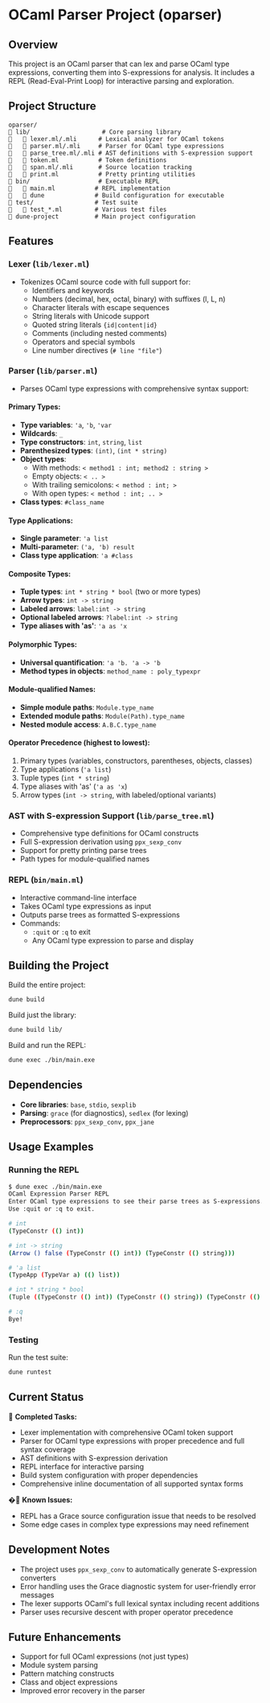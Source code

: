 # OCaml Parser Project (oparser)

## Overview

This project is an OCaml parser that can lex and parse OCaml type expressions, converting them into S-expressions for analysis. It includes a REPL (Read-Eval-Print Loop) for interactive parsing and exploration.

## Project Structure

```
oparser/
   lib/                    # Core parsing library
      lexer.ml/.mli      # Lexical analyzer for OCaml tokens
      parser.ml/.mli     # Parser for OCaml type expressions
      parse_tree.ml/.mli # AST definitions with S-expression support
      token.ml           # Token definitions
      span.ml/.mli       # Source location tracking
      print.ml           # Pretty printing utilities
   bin/                   # Executable REPL
      main.ml           # REPL implementation
      dune              # Build configuration for executable
   test/                 # Test suite
      test_*.ml         # Various test files
   dune-project          # Main project configuration
```

## Features

### Lexer (`lib/lexer.ml`)
- Tokenizes OCaml source code with full support for:
  - Identifiers and keywords
  - Numbers (decimal, hex, octal, binary) with suffixes (l, L, n)
  - Character literals with escape sequences
  - String literals with Unicode support
  - Quoted string literals `{id|content|id}`
  - Comments (including nested comments)
  - Operators and special symbols
  - Line number directives (`# line "file"`)

### Parser (`lib/parser.ml`)
- Parses OCaml type expressions with comprehensive syntax support:

#### Primary Types:
- **Type variables**: `'a`, `'b`, `'var`
- **Wildcards**: `_`
- **Type constructors**: `int`, `string`, `list`
- **Parenthesized types**: `(int)`, `(int * string)`
- **Object types**: 
  - With methods: `< method1 : int; method2 : string >`
  - Empty objects: `< .. >`
  - With trailing semicolons: `< method : int; >`
  - With open types: `< method : int; .. >`
- **Class types**: `#class_name`

#### Type Applications:
- **Single parameter**: `'a list`
- **Multi-parameter**: `('a, 'b) result`
- **Class type application**: `'a #class`

#### Composite Types:
- **Tuple types**: `int * string * bool` (two or more types)
- **Arrow types**: `int -> string`
- **Labeled arrows**: `label:int -> string`
- **Optional labeled arrows**: `?label:int -> string`
- **Type aliases with 'as'**: `'a as 'x`

#### Polymorphic Types:
- **Universal quantification**: `'a 'b. 'a -> 'b`
- **Method types in objects**: `method_name : poly_typexpr`

#### Module-qualified Names:
- **Simple module paths**: `Module.type_name`
- **Extended module paths**: `Module(Path).type_name`
- **Nested module access**: `A.B.C.type_name`

#### Operator Precedence (highest to lowest):
1. Primary types (variables, constructors, parentheses, objects, classes)
2. Type applications (`'a list`)
3. Tuple types (`int * string`)
4. Type aliases with 'as' (`'a as 'x`)
5. Arrow types (`int -> string`, with labeled/optional variants)

### AST with S-expression Support (`lib/parse_tree.ml`)
- Comprehensive type definitions for OCaml constructs
- Full S-expression derivation using `ppx_sexp_conv`
- Support for pretty printing parse trees
- Path types for module-qualified names

### REPL (`bin/main.ml`)
- Interactive command-line interface
- Takes OCaml type expressions as input
- Outputs parse trees as formatted S-expressions
- Commands:
  - `:quit` or `:q` to exit
  - Any OCaml type expression to parse and display

## Building the Project

Build the entire project:
```bash
dune build
```

Build just the library:
```bash
dune build lib/
```

Build and run the REPL:
```bash
dune exec ./bin/main.exe
```

## Dependencies

- **Core libraries**: `base`, `stdio`, `sexplib`
- **Parsing**: `grace` (for diagnostics), `sedlex` (for lexing)
- **Preprocessors**: `ppx_sexp_conv`, `ppx_jane`

## Usage Examples

### Running the REPL
```bash
$ dune exec ./bin/main.exe
OCaml Expression Parser REPL
Enter OCaml type expressions to see their parse trees as S-expressions.
Use :quit or :q to exit.

# int
(TypeConstr (() int))

# int -> string
(Arrow () false (TypeConstr (() int)) (TypeConstr (() string)))

# 'a list
(TypeApp (TypeVar a) (() list))

# int * string * bool
(Tuple ((TypeConstr (() int)) (TypeConstr (() string)) (TypeConstr (() bool))))

# :q
Bye!
```

### Testing
Run the test suite:
```bash
dune runtest
```

## Current Status

 **Completed Tasks:**
- Lexer implementation with comprehensive OCaml token support
- Parser for OCaml type expressions with proper precedence and full syntax coverage
- AST definitions with S-expression derivation
- REPL interface for interactive parsing
- Build system configuration with proper dependencies
- Comprehensive inline documentation of all supported syntax forms

� **Known Issues:**
- REPL has a Grace source configuration issue that needs to be resolved
- Some edge cases in complex type expressions may need refinement

## Development Notes

- The project uses `ppx_sexp_conv` to automatically generate S-expression converters
- Error handling uses the Grace diagnostic system for user-friendly error messages
- The lexer supports OCaml's full lexical syntax including recent additions
- Parser uses recursive descent with proper operator precedence

## Future Enhancements

- Support for full OCaml expressions (not just types)
- Module system parsing
- Pattern matching constructs
- Class and object expressions
- Improved error recovery in the parser